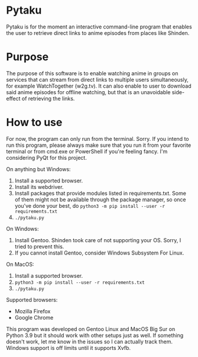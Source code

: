# Pytaku

Pytaku is for the moment an interactive command-line program that enables the user to retrieve direct links to anime episodes from places like Shinden.

# Purpose

The purpose of this software is to enable watching anime in groups on services that can stream from direct links to multiple users simultaneously, for example WatchTogether (w2g.tv).
It can also enable to user to download said anime episodes for offline watching, but that is an unavoidable side-effect of retrieving the links.

# How to use

For now, the program can only run from the terminal. Sorry. If you intend to run this program, please always make sure that you run it from your favorite terminal or from cmd.exe or PowerShell if you're feeling fancy. I'm considering PyQt for this project.

On anything but Windows:
1. Install a supported browser.
2. Install its webdriver.
3. Install packages that provide modules listed in requirements.txt. Some of them might not be available through the package manager, so once you've done your best, do `python3 -m pip install --user -r requirements.txt`
4. `./pytaku.py`

On Windows:
1. Install Gentoo. Shinden took care of not supporting your OS. Sorry, I tried to prevent this.
2. If you cannot install Gentoo, consider Windows Subsystem For Linux.

On MacOS:
1. Install a supported browser.
2. `python3 -m pip install --user -r requirements.txt`
3. `./pytaku.py`

Supported browsers:
- Mozilla Firefox
- Google Chrome

This program was developed on Gentoo Linux and MacOS Big Sur on Python 3.9 but it should work with other setups just as well. If something doesn't work, let me know in the issues so I can actually track them. Windows support is off limits until it supports Xvfb.
